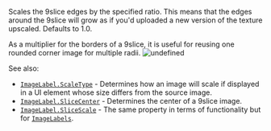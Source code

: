 Scales the 9slice edges by the specified ratio. This means that the edges
around the 9slice will grow as if you'd uploaded a new version of the
texture upscaled. Defaults to 1.0.

As a multiplier for the borders of a 9slice, it is useful for reusing one
rounded corner image for multiple radii.
![undefined](https://prod.docsiteassets.roblox.com/assets/legacy/scaleImageExample.png)

See also:

- [`ImageLabel.ScaleType`](https://create.roblox.com/docs/reference/engine/classes/ImageLabel#ScaleType) - Determines how an image will scale if
displayed in a UI element whose size differs from the source image.
- [`ImageLabel.SliceCenter`](https://create.roblox.com/docs/reference/engine/classes/ImageLabel#SliceCenter) - Determines the center of a 9slice
image.
- [`ImageLabel.SliceScale`](https://create.roblox.com/docs/reference/engine/classes/ImageLabel#SliceScale) - The same property in terms of
functionality but for [`ImageLabels`](https://create.roblox.com/docs/reference/engine/classes/ImageLabel).